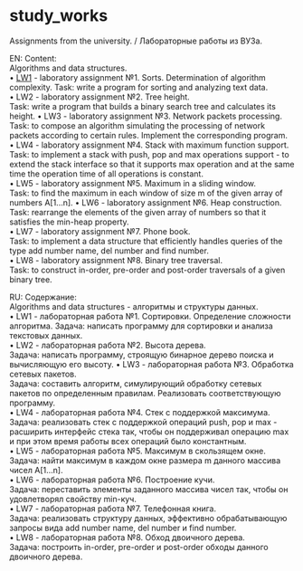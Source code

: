 # study_works
Assignments from the university. / Лабораторные работы из ВУЗа.

EN: Content:  
Algorithms and data structures.  
• [LW1](https://github.com/red50ck/study_works/blob/a48569e60221e1a19ccb41edf5ff794745976346/Algorithms%20and%20data%20structures/LW1/task1.md) - laboratory assignment №1. Sorts. Determination of algorithm complexity. 
Task: write a program for sorting and analyzing text data.  
• LW2 - laboratory assignment №2. Tree height.  
Task: write a program that builds a binary search tree and calculates its height.
• LW3 - laboratory assignment №3. Network packets processing.  
Task: to compose an algorithm simulating the processing of network packets according to certain rules. Implement the corresponding program.  
• LW4 - laboratory assignment №4. Stack with maximum function support.  
Task: to implement a stack with push, pop and max operations support - to extend the stack interface so that it supports max operation and at the same time the operation time of all operations is constant.  
• LW5 - laboratory assignment №5. Maximum in a sliding window.  
Task: to find the maximum in each window of size m of the given array of numbers A[1...n].
• LW6 - laboratory assignment №6. Heap construction.  
Task: rearrange the elements of the given array of numbers so that it satisfies the min-heap property.  
• LW7 - laboratory assignment №7. Phone book.  
Task: to implement a data structure that efficiently handles queries of the type add number name, del number and find number.  
• LW8 - laboratory assignment №8. Binary tree traversal.  
Task: to construct in-order, pre-order and post-order traversals of a given binary tree.

RU: Содержание:  
Algorithms and data structures - алгоритмы и структуры данных.  
• LW1 - лабораторная работа №1. Сортировки. Определение сложности алгоритма. 
Задача: написать программу для сортировки и анализа текстовых данных.  
• LW2 - лабораторная работа №2. Высота дерева.  
Задача: написать программу, строящую бинарное дерево поиска и вычисляющую его высоту.
• LW3 - лабораторная работа №3. Обработка сетевых пакетов.  
Задача: составить алгоритм, симулирующий обработку сетевых пакетов по определенным правилам. Реализовать соответствующую программу.  
• LW4 - лабораторная работа №4. Стек с поддержкой максимума.  
Задача: реализовать стек с поддержкой операций push, pop и max - расширить интерфейс стека так, чтобы он поддерживал операцию max и при этом время работы всех операций было константным.  
• LW5 - лабораторная работа №5. Максимум в скользящем окне.  
Задача: найти максимум в каждом окне размера m данного массива чисел A[1...n].  
• LW6 - лабораторная работа №6. Построение кучи.  
Задача: переставить элементы заданного массива чисел так, чтобы он удовлетворял свойству min-куч.  
• LW7 - лабораторная работа №7. Телефонная книга.  
Задача: реализовать структуру данных, эффективно обрабатывающую запросы вида add number name, del number и find number.  
• LW8 - лабораторная работа №8. Обход двоичного дерева.  
Задача: построить in-order, pre-order и post-order обходы данного двоичного дерева.  

